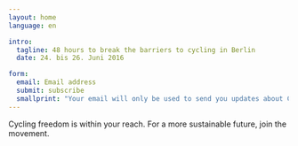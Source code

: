 ```yaml
---
layout: home
language: en

intro:
  tagline: 48 hours to break the barriers to cycling in Berlin
  date: 24. bis 26. Juni 2016

form:
  email: Email address
  submit: subscribe
  smallprint: "Your email will only be used to send you updates about Cyclehack Berlin. We use Mailchimp to send out updates. See their <a href='http://mailchimp.com/legal/privacy/' target='_blank'>Privacy Policy</a>."
---
```


Cycling freedom is within your reach. For a more sustainable future, join the movement.

